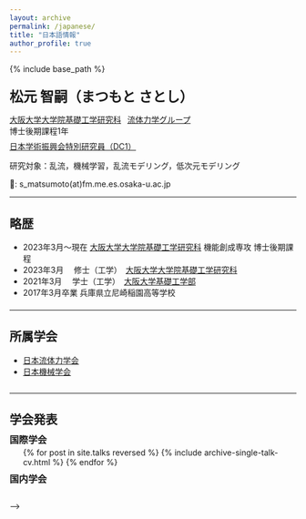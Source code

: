 ```yaml
---
layout: archive
permalink: /japanese/
title: "日本語情報"
author_profile: true
---
```


{% include base_path %}

<p style="margin-bottom:  1.5em;"></p>
<font size="5"><b>松元 智嗣（まつもと さとし）</b></font>

[大阪大学大学院基礎工学研究科](https://www.es.osaka-u.ac.jp/ja/)
&ensp;[流体力学グループ](https://fm.me.es.osaka-u.ac.jp/index.html) <br>
博士後期課程1年
<p style="margin-bottom:  -0.5em;"></p>

[日本学術振興会特別研究員（DC1）](https://www.jsps.go.jp/j-pd/index.html)

研究対象：乱流，機械学習，乱流モデリング，低次元モデリング

📧: s_matsumoto(at)fm.me.es.osaka-u.ac.jp

----
## 略歴
- 2023年3月〜現在   [大阪大学大学院基礎工学研究科](https://www.es.osaka-u.ac.jp/ja/) 機能創成専攻 博士後期課程
- 2023年3月　       修士（工学）　[大阪大学大学院基礎工学研究科](https://www.es.osaka-u.ac.jp/ja/)
- 2021年3月　       学士（工学）　[大阪大学基礎工学部](https://www.es.osaka-u.ac.jp/ja/)
- 2017年3月卒業     兵庫県立尼崎稲園高等学校

<p style="margin-bottom: 1.5em; "></p>

----
## 所属学会
- [日本流体力学会](https://www.nagare.or.jp/)
- [日本機械学会](https://www.jsme.or.jp/)

<p style="margin-bottom: 2em; "></p>

----
## 学会発表
<p style="margin-bottom: -0.5em; "></p>
<!-- [外部ページ（researchmap）に移動](https://researchmap.jp/wataruiwashita/presentations?limit=100&lang=ja) -->
<p style="margin-bottom: -1.0em; "></p>

### 国際学会
<p style="margin-bottom: -1em; "></p>

<ul>{% for post in site.talks reversed %}
  {% include archive-single-talk-cv.html %}
{% endfor %}</ul>

<p style="margin-bottom: -1em; "></p>


### 国内学会


<p style="margin-bottom: 2em; "></p> -->

<!-- スーパーコンピュータ公募利用
=====

|  スーパーコンピュータ  |  課題枠  |  利用年  |
| ---- | ---- | ---- |
|  理化学研究所計算科学研究センター 「富岳」  |  一般試行課題  | 2023 |
|  大阪大学サイバーメディアセンター SQUID  |  大規模HPC支援枠  | 2023 |
|  自然科学研究機構 計算科学研究センター  |  施設利用(B)  | 2023 | -->

[ethyrep]:https://leadinghouseasia.ethz.ch/funding-instruments/mobility-grants/young-researchers-exchange-programmes/young-researchers--exchange-programme---special-2023-call.html